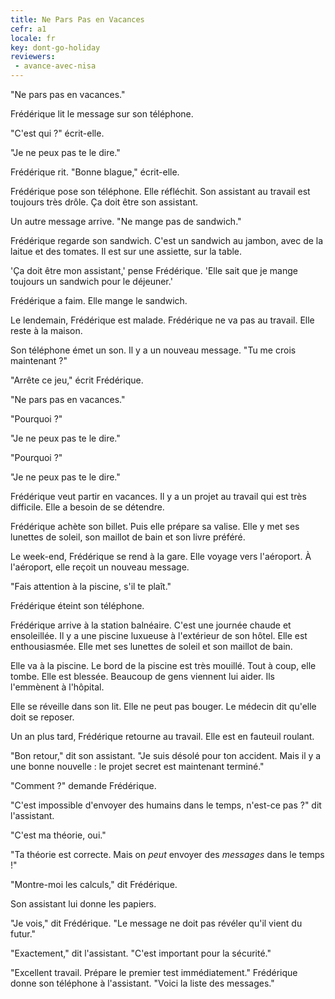 ```yaml
---
title: Ne Pars Pas en Vacances
cefr: a1
locale: fr
key: dont-go-holiday
reviewers:
 - avance-avec-nisa
---
```


"Ne pars pas en vacances."

Frédérique lit le message sur son téléphone.

"C'est qui ?" écrit-elle.

"Je ne peux pas te le dire."

Frédérique rit. "Bonne blague," écrit-elle.

Frédérique pose son téléphone. Elle réfléchit. Son assistant au travail est toujours très drôle. Ça doit être son assistant.

Un autre message arrive. "Ne mange pas de sandwich."

Frédérique regarde son sandwich. C'est un sandwich au jambon, avec de la laitue et des tomates. Il est sur une assiette, sur la table.

'Ça doit être mon assistant,' pense Frédérique. 'Elle sait que je mange toujours un sandwich pour le déjeuner.'

Frédérique a faim. Elle mange le sandwich.

Le lendemain, Frédérique est malade. Frédérique ne va pas au travail. Elle reste à la maison.

Son téléphone émet un son. Il y a un nouveau message. "Tu me crois maintenant ?"

"Arrête ce jeu," écrit Frédérique.

"Ne pars pas en vacances."

"Pourquoi ?"

"Je ne peux pas te le dire."

"Pourquoi ?"

"Je ne peux pas te le dire."

Frédérique veut partir en vacances. Il y a un projet au travail qui est très difficile. Elle a besoin de se détendre.

Frédérique achète son billet. Puis elle prépare sa valise. Elle y met ses lunettes de soleil, son maillot de bain et son livre préféré.

Le week-end, Frédérique se rend à la gare. Elle voyage vers l'aéroport. À l'aéroport, elle reçoit un nouveau message.

"Fais attention à la piscine, s'il te plaît."

Frédérique éteint son téléphone.

Frédérique arrive à la station balnéaire. C'est une journée chaude et ensoleillée. Il y a une piscine luxueuse à l'extérieur de son hôtel. Elle est enthousiasmée. Elle met ses lunettes de soleil et son maillot de bain.

Elle va à la piscine. Le bord de la piscine est très mouillé. Tout à coup, elle tombe. Elle est blessée. Beaucoup de gens viennent lui aider. Ils l'emmènent à l'hôpital.

Elle se réveille dans son lit. Elle ne peut pas bouger. Le médecin dit qu'elle doit se reposer.

Un an plus tard, Frédérique retourne au travail. Elle est en fauteuil roulant.

"Bon retour," dit son assistant. "Je suis désolé pour ton accident. Mais il y a une bonne nouvelle : le projet secret est maintenant terminé."

"Comment ?" demande Frédérique.

"C'est impossible d'envoyer des humains dans le temps, n'est-ce pas ?" dit l'assistant.

"C'est ma théorie, oui."

"Ta théorie est correcte. Mais on *peut* envoyer des *messages* dans le temps !"

"Montre-moi les calculs," dit Frédérique.

Son assistant lui donne les papiers.

"Je vois," dit Frédérique. "Le message ne doit pas révéler qu'il vient du futur."

"Exactement," dit l'assistant. "C'est important pour la sécurité."

"Excellent travail. Prépare le premier test immédiatement." Frédérique donne son téléphone à l'assistant. "Voici la liste des messages."